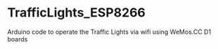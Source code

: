 # TrafficLights_ESP8266
Arduino code to operate the Traffic Lights via wifi  using WeMos.CC D1 boards
